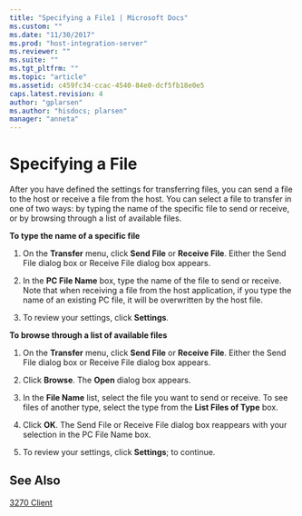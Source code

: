 ```yaml
---
title: "Specifying a File1 | Microsoft Docs"
ms.custom: ""
ms.date: "11/30/2017"
ms.prod: "host-integration-server"
ms.reviewer: ""
ms.suite: ""
ms.tgt_pltfrm: ""
ms.topic: "article"
ms.assetid: c459fc34-ccac-4540-84e0-dcf5fb18e0e5
caps.latest.revision: 4
author: "gplarsen"
ms.author: "hisdocs; plarsen"
manager: "anneta"
---
```

# Specifying a File
After you have defined the settings for transferring files, you can send a file to the host or receive a file from the host. You can select a file to transfer in one of two ways: by typing the name of the specific file to send or receive, or by browsing through a list of available files.  
  
 **To type the name of a specific file**  
  
1.  On the **Transfer** menu, click **Send File** or **Receive File**. Either the Send File dialog box or Receive File dialog box appears.  
  
2.  In the **PC File Name** box, type the name of the file to send or receive. Note that when receiving a file from the host application, if you type the name of an existing PC file, it will be overwritten by the host file.  
  
3.  To review your settings, click **Settings**.  
  
 **To browse through a list of available files**  
  
1.  On the **Transfer** menu, click **Send File** or **Receive File**. Either the Send File dialog box or Receive File dialog box appears.  
  
2.  Click **Browse**. The **Open** dialog box appears.  
  
3.  In the **File Name** list, select the file you want to send or receive. To see files of another type, select the type from the **List Files of Type** box.  
  
4.  Click **OK**. The Send File or Receive File dialog box reappears with your selection in the PC File Name box.  
  
5.  To review your settings, click **Settings**; to continue.  
  
## See Also  
 [3270 Client](../core/3270-client2.md)